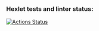 ### Hexlet tests and linter status:
[![Actions Status](https://github.com/gleeebkaaa/frontend-project-44/workflows/hexlet-check/badge.svg)](https://github.com/gleeebkaaa/frontend-project-44/actions)